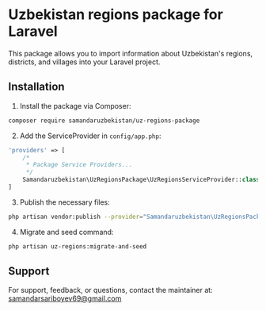 # Uzbekistan regions package for Laravel

This package allows you to import information about Uzbekistan's regions, districts, and villages into your Laravel project.

## Installation

1. Install the package via Composer:
```bash
composer require samandaruzbekistan/uz-regions-package
```

2. Add the ServiceProvider in `config/app.php`:
```php
'providers' => [
    /*
     * Package Service Providers...
     */
    Samandaruzbekistan\UzRegionsPackage\UzRegionsServiceProvider::class,
]
```

3. Publish the necessary files:
```bash
php artisan vendor:publish --provider="Samandaruzbekistan\UzRegionsPackage\UzRegionsServiceProvider" --all
```

4. Migrate and seed command:
```bash
php artisan uz-regions:migrate-and-seed
```

## Support

For support, feedback, or questions, contact the maintainer at: samandarsariboyev69@gmail.com